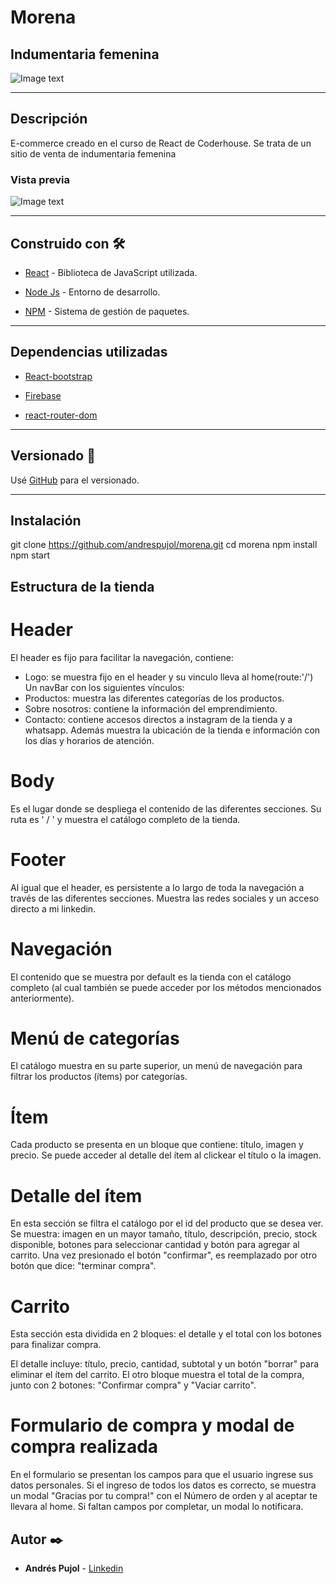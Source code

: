 # Morena
## Indumentaria femenina
![Image text](https://ibb.co/DR6f5Qk)

***
## Descripción 
E-commerce creado en el curso de React de Coderhouse. Se trata de un sitio de venta de indumentaria femenina

### Vista previa
![Image text](https://i.ibb.co/yVrfbb8/captura.jpg)
***
## Construido con 🛠️

* [React](https://es.reactjs.org/) - Biblioteca de JavaScript utilizada.

* [Node Js](https://nodejs.org/es/) - Entorno de desarrollo.

* [NPM](https://www.npmjs.com/) - Sistema de gestión de paquetes.
***

## Dependencias utilizadas 

* [React-bootstrap](https://react-bootstrap.netlify.app/) 

* [Firebase](https://console.firebase.google.com/u/0/project/morena-4f461/firestore/data/~2FProductos~2FkvQXfm1HDTo7fyYuhGEI)

* [react-router-dom](https://reactrouter.com/) 
***

## Versionado 📌

Usé [GitHub](https://github.com/) para el versionado. 
***

## Instalación 

git clone https://github.com/andrespujol/morena.git
cd morena
npm install 
npm start

## Estructura de la tienda 

# Header 

El header es fijo para facilitar la navegación, contiene:
* Logo: se muestra fijo en el header y su vinculo lleva al home(route:'/')
Un navBar con los siguientes vínculos: 
* Productos: muestra las diferentes categorías de los productos. 
* Sobre nosotros: contiene la información del emprendimiento. 
* Contacto: contiene accesos directos a instagram de la tienda y a whatsapp. Además muestra la ubicación de la tienda e información con los días y horarios de atención.

# Body 

Es el lugar donde se despliega el contenido de las diferentes secciones. Su ruta es ' / ' y muestra el catálogo completo de la tienda.

# Footer

Al igual que el header, es persistente a lo largo de toda la navegación a través de las diferentes secciones. Muestra las redes sociales y un acceso directo a mi linkedin.

# Navegación 

El contenido que se muestra por default es la tienda con el catálogo completo (al cual también se puede acceder por los métodos mencionados anteriormente).

# Menú de categorías

El catálogo muestra en su parte superior, un menú de navegación para filtrar los productos (ítems) por categorías.

# Ítem

Cada producto se presenta en un bloque que contiene: título, imagen y precio. Se puede acceder al detalle del ítem al clickear el título o la imagen.

# Detalle del ítem

En esta sección se filtra el catálogo por el id del producto que se desea ver. Se muestra: imagen en un mayor tamaño, título, descripción, precio, stock disponible, botones para seleccionar cantidad y botón para agregar al carrito.
Una vez presionado el botón "confirmar", es reemplazado por otro botón que dice: "terminar compra".

# Carrito

Esta sección esta dividida en 2 bloques: el detalle y el total con los botones para finalizar compra.

El detalle incluye: título, precio, cantidad, subtotal y un botón "borrar" para eliminar el ítem del carrito.
El otro bloque muestra el total de la compra, junto con 2 botones: "Confirmar compra" y "Vaciar carrito".

# Formulario de compra y modal de compra realizada

En el formulario se presentan los campos para que el usuario ingrese sus datos personales. Si el ingreso de todos los datos es correcto, se muestra un modal "Gracias por tu compra!" con el Número de orden y al aceptar te llevara al home. Si faltan campos por completar, un modal lo notificara.

## Autor ✒️


* **Andrés Pujol** - [Linkedin](https://www.linkedin.com/in/andrespujol/)
